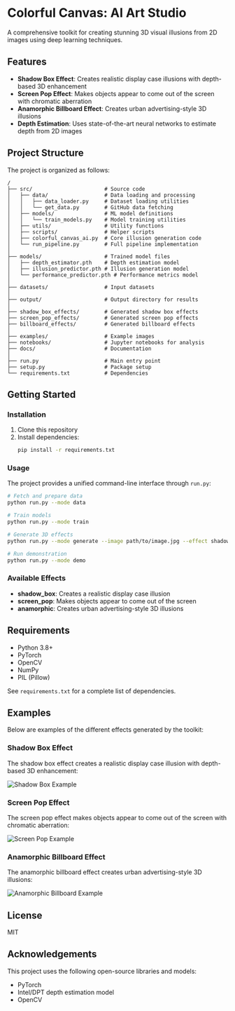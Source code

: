 # Colorful Canvas: AI Art Studio

A comprehensive toolkit for creating stunning 3D visual illusions from 2D images using deep learning techniques.

## Features

- **Shadow Box Effect**: Creates realistic display case illusions with depth-based 3D enhancement
- **Screen Pop Effect**: Makes objects appear to come out of the screen with chromatic aberration
- **Anamorphic Billboard Effect**: Creates urban advertising-style 3D illusions
- **Depth Estimation**: Uses state-of-the-art neural networks to estimate depth from 2D images

## Project Structure

The project is organized as follows:

```
/
├── src/                       # Source code
│   ├── data/                  # Data loading and processing
│   │   ├── data_loader.py     # Dataset loading utilities
│   │   └── get_data.py        # GitHub data fetching
│   ├── models/                # ML model definitions
│   │   └── train_models.py    # Model training utilities
│   ├── utils/                 # Utility functions
│   ├── scripts/               # Helper scripts
│   ├── colorful_canvas_ai.py  # Core illusion generation code
│   └── run_pipeline.py        # Full pipeline implementation
│
├── models/                    # Trained model files
│   ├── depth_estimator.pth    # Depth estimation model
│   ├── illusion_predictor.pth # Illusion generation model
│   └── performance_predictor.pth # Performance metrics model
│
├── datasets/                  # Input datasets
│
├── output/                    # Output directory for results
│
├── shadow_box_effects/        # Generated shadow box effects
├── screen_pop_effects/        # Generated screen pop effects
├── billboard_effects/         # Generated billboard effects
│
├── examples/                  # Example images
├── notebooks/                 # Jupyter notebooks for analysis
├── docs/                      # Documentation
│
├── run.py                     # Main entry point
├── setup.py                   # Package setup
└── requirements.txt           # Dependencies
```

## Getting Started

### Installation

1. Clone this repository
2. Install dependencies:
   ```bash
   pip install -r requirements.txt
   ```

### Usage

The project provides a unified command-line interface through `run.py`:

```bash
# Fetch and prepare data
python run.py --mode data

# Train models
python run.py --mode train

# Generate 3D effects
python run.py --mode generate --image path/to/image.jpg --effect shadow_box --output output_dir

# Run demonstration
python run.py --mode demo
```

### Available Effects

- **shadow_box**: Creates a realistic display case illusion
- **screen_pop**: Makes objects appear to come out of the screen
- **anamorphic**: Creates urban advertising-style 3D illusions

## Requirements

- Python 3.8+
- PyTorch
- OpenCV
- NumPy
- PIL (Pillow)

See `requirements.txt` for a complete list of dependencies.

## Examples

Below are examples of the different effects generated by the toolkit:

### Shadow Box Effect
The shadow box effect creates a realistic display case illusion with depth-based 3D enhancement:

![Shadow Box Example](examples/shadow_box_example.png)

### Screen Pop Effect
The screen pop effect makes objects appear to come out of the screen with chromatic aberration:

![Screen Pop Example](examples/screen_pop_example.png)

### Anamorphic Billboard Effect
The anamorphic billboard effect creates urban advertising-style 3D illusions:

![Anamorphic Billboard Example](examples/billboard_example.png)

## License

MIT

## Acknowledgements

This project uses the following open-source libraries and models:
- PyTorch
- Intel/DPT depth estimation model
- OpenCV 